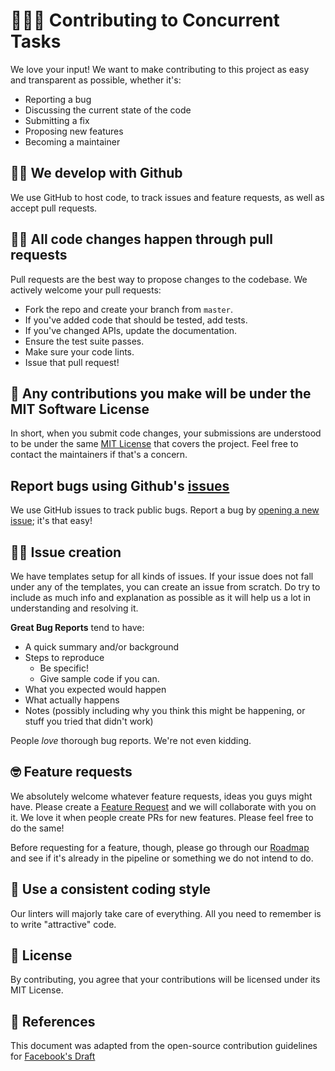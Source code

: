 # 👩🏻‍💻 Contributing to Concurrent Tasks

We love your input! We want to make contributing to this project as easy and transparent as possible, whether it's:

-   Reporting a bug
-   Discussing the current state of the code
-   Submitting a fix
-   Proposing new features
-   Becoming a maintainer

## 🙋🏻‍ We develop with Github

We use GitHub to host code, to track issues and feature requests, as well as accept pull requests.

## 👷🏻‍ All code changes happen through pull requests

Pull requests are the best way to propose changes to the codebase. We actively welcome your pull requests:

-   Fork the repo and create your branch from `master`.
-   If you've added code that should be tested, add tests.
-   If you've changed APIs, update the documentation.
-   Ensure the test suite passes.
-   Make sure your code lints.
-   Issue that pull request!

## 👀 Any contributions you make will be under the MIT Software License

In short, when you submit code changes, your submissions are understood to be under the same [MIT License](http://choosealicense.com/licenses/mit/) that covers the project. Feel free to contact the maintainers if that's a concern.

## Report bugs using Github's [issues](https://github.com/samrith-s/concurrent-tasks/issues)

We use GitHub issues to track public bugs. Report a bug by [opening a new issue](https://github.com/samrith-s/concurrent-tasks/issues/new/choose); it's that easy!

## ✍🏼 Issue creation

We have templates setup for all kinds of issues. If your issue does not fall under any of the templates, you can create an issue from scratch. Do try to include as much info and explanation as possible as it will help us a lot in understanding and resolving it.

**Great Bug Reports** tend to have:

-   A quick summary and/or background
-   Steps to reproduce
    -   Be specific!
    -   Give sample code if you can.
-   What you expected would happen
-   What actually happens
-   Notes (possibly including why you think this might be happening, or stuff you tried that didn't work)

People _love_ thorough bug reports. We're not even kidding.

## 🤓 Feature requests

We absolutely welcome whatever feature requests, ideas you guys might have. Please create a [Feature Request](https://github.com/samrith-s/concurrent-tasks/issues/new?template=feature_request.md) and we will collaborate with you on it. We love it when people create PRs for new features. Please feel free to do the same!

Before requesting for a feature, though, please go through our [Roadmap](https://github.com/samrith-s/concurrent-tasks#roadmap) and see if it's already in the pipeline or something we do not intend to do.

## 🧐 Use a consistent coding style

Our linters will majorly take care of everything. All you need to remember is to write "attractive" code.

## 🔑 License

By contributing, you agree that your contributions will be licensed under its MIT License.

## 📖 References

This document was adapted from the open-source contribution guidelines for [Facebook's Draft](https://github.com/facebook/draft-js/blob/a9316a723f9e918afde44dea68b5f9f39b7d9b00/CONTRIBUTING.md)
